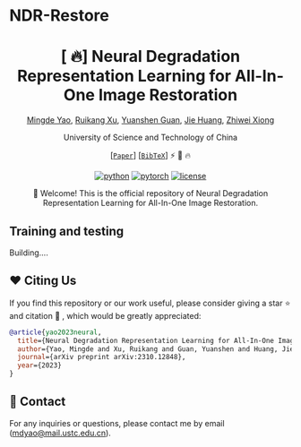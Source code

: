 # NDR-Restore 


<div align="center">

# [ :fire:] Neural Degradation Representation Learning for All-In-One Image Restoration
[Mingde Yao](https://mdyao.github.io/), [Ruikang Xu](https://scholar.google.com/citations?user=PulrrscAAAAJ&hl=en), [Yuanshen Guan](https://scholar.google.com/citations?user=Qhea-zsAAAAJ&hl=en), [Jie Huang](https://huangkevinj.github.io/), [Zhiwei Xiong](http://staff.ustc.edu.cn/~zwxiong/)

University of Science and Technology of China



[[`Paper`](https://arxiv.org/abs/2310.12848)] [[`BibTeX`](#heart-citing-us)] :zap: :rocket: :fire:

[![python](https://img.shields.io/badge/-Python_3.8_%7C_3.9_%7C_3.10-blue?logo=python&logoColor=white)](https://github.com/pre-commit/pre-commit)
[![pytorch](https://img.shields.io/badge/PyTorch-ee4c2c?logo=pytorch&logoColor=white)](https://pytorch.org/get-started/locally/)
[![license](https://img.shields.io/badge/License-MIT-green.svg?labelColor=gray)](#license)

:rocket: Welcome! This is the official repository of Neural Degradation Representation Learning for All-In-One Image Restoration. 

</div>


## Training and testing
Building....

## :heart: Citing Us
If you find this repository or our work useful, please consider giving a star :star: and citation :t-rex: , which would be greatly appreciated:

```bibtex
@article{yao2023neural,
  title={Neural Degradation Representation Learning for All-In-One Image Restoration},
  author={Yao, Mingde and Xu, Ruikang and Guan, Yuanshen and Huang, Jie and Xiong, Zhiwei},
  journal={arXiv preprint arXiv:2310.12848},
  year={2023}
}
```



## :email: Contact

<!-- If you have any problem with the released code, please do not hesitate to open an issue.-->

For any inquiries or questions, please contact me by email (mdyao@mail.ustc.edu.cn). 

